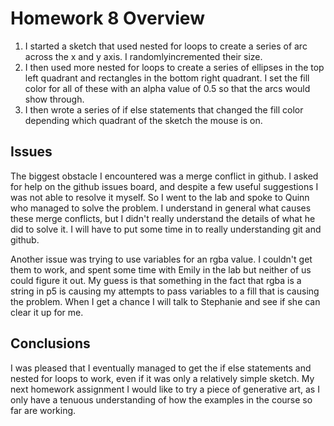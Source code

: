 # Homework 8 Overview
1. I started a sketch that used nested for loops to create a series of arc across the x and y axis. I randomlyincremented their size.
2. I then used more nested for loops to create a series of ellipses in the top left quadrant and rectangles in the bottom right quadrant. I set the fill color for all of these with an alpha value of 0.5 so that the arcs would show through.
3. I then wrote a series of if else statements that changed the fill color depending which quadrant of the sketch the mouse is on.

## Issues

The biggest obstacle I encountered was a merge conflict in github. I asked for help on the github issues board, and despite a few useful suggestions I was not able to resolve it myself. So I went to the lab and spoke to Quinn who managed to solve the problem. I understand in general what causes these merge conflicts, but I didn't really understand the details of what he did to solve it. I will have to put some time in to really understanding git and github.

Another issue was trying to use variables for an rgba value. I couldn't get them to work, and spent some time with Emily in the lab but neither of us could figure it out. My guess is that something in the fact that rgba is a string in p5 is causing my attempts to pass variables to a fill that is causing the problem. When I get a chance I will talk to Stephanie and see if she can clear it up for me.

## Conclusions

I was pleased that I eventually managed to get the if else statements and nested for loops to work, even if it was only a relatively simple sketch. My next homework assignment I would like to try a piece of generative art, as I only have a tenuous understanding of how the examples in the course so far are working.
